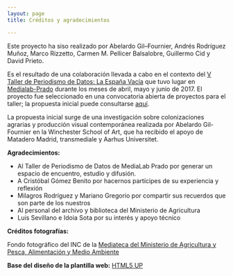 ```yaml
---
layout: page
title: Créditos y agradecimientos

---
```


Este proyecto ha siso realizado por Abelardo Gil–Fournier, Andrés Rodríguez Muñoz, Marco Rizzetto, Carmen M. Pellicer Balsalobre, Guillermo Cid y David Prieto. 

Es el resultado de una colaboración llevada a cabo en el contexto del [V Taller de Periodismo de Datos: La España Vacía](http://medialab-prado.es/article/v-taller-de-produccion-de-periodismo-de-datos-la-espana-vacia) que tuvo lugar en [Medialab-Prado](http://medialab-prado.org) durante los meses de abril, mayo y junio de 2017. El proyecto fue seleccionado en una convocatoria abierta de proyectos para el taller; la propuesta inicial puede consultarse [aquí](https://github.com/medialab-prado/poblados-colonizacion-colonias-penitenciarias/blob/master/README.asc).

La propuesta inicial surge de una investigación sobre colonizaciones agrarias y producción visual contemporánea realizada por Abelardo Gil-Fournier en la Winchester School of Art, que ha recibido el apoyo de Matadero Madrid, transmediale y Aarhus Universitet.

**Agradecimientos:** 
- Al Taller de Periodismo de Datos de MediaLab Prado por generar un espacio de encuentro, estudio y difusión. 
- A Cristóbal Gómez Benito por hacernos partícipes de su experiencia y reflexión
- Milagros Rodríguez y Mariano Gregorio por compartir sus recuerdos que son parte de los nuestros
- Al personal del archivo y biblioteca del Ministerio de Agricultura
- Luis Sevillano e Idoia Sota por su interés y apoyo técnico 

**Créditos fotografías:**

Fondo fotográfico del INC de la [Mediateca del Ministerio de Agricultura y Pesca, Alimentación y Medio Ambiente](http://www.mapama.gob.es/es/ministerio/archivos-bibliotecas-mediateca/mediateca/)

**Base del diseño de la plantilla web:** <a href="http://html5up.net" target="_blank">HTML5 UP</a>
